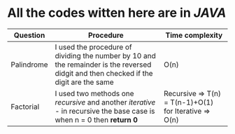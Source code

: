 # All the codes witten here are in **_JAVA_**

| Question | Procedure | Time complexity |
|-----|-----|----|
| Palindrome | I used the procedure of dividing the number by 10 and the remainder is the reversed didgit and then checked if the digit are the same|O(n)
| Factorial | I used two methods one _recursive_ and another _iterative_ - in recursive the base case is when n = 0 then **return 0** | Recursive => T(n) = T(n-1)+O(1) for Iterative => O(n)